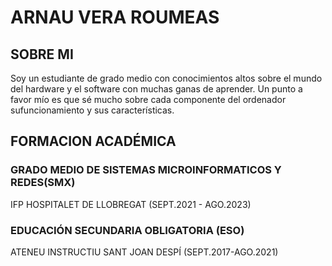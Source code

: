 # ARNAU VERA ROUMEAS
 
 ## SOBRE MI
 
 
 Soy un estudiante de grado medio con conocimientos altos sobre el mundo del hardware y el software con muchas ganas de aprender. Un punto a favor mío es que sé mucho sobre cada componente del ordenador sufuncionamiento y sus
características. 

## FORMACION ACADÉMICA

### GRADO MEDIO DE SISTEMAS MICROINFORMATICOS Y REDES(SMX)
 IFP HOSPITALET DE LLOBREGAT (SEPT.2021 - AGO.2023)
### EDUCACIÓN SECUNDARIA OBLIGATORIA (ESO)
ATENEU INSTRUCTIU SANT JOAN DESPÍ (SEPT.2017-AGO.2021)
 
